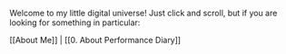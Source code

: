 Welcome to my little digital universe! Just click and scroll, but if you are looking for something in particular: 

[[About Me]]  | [[0. About Performance Diary]] 
